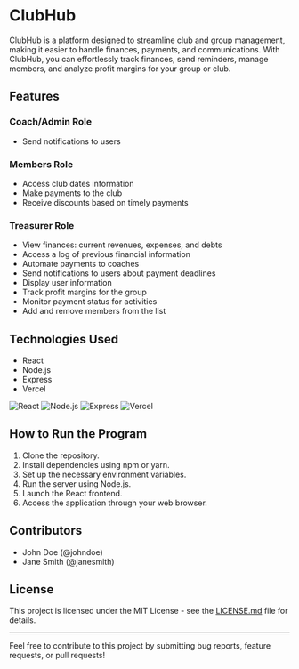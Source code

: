 # ClubHub

ClubHub is a platform designed to streamline club and group management, making it easier to handle finances, payments, and communications. With ClubHub, you can effortlessly track finances, send reminders, manage members, and analyze profit margins for your group or club.

## Features

### Coach/Admin Role
- Send notifications to users

### Members Role
- Access club dates information
- Make payments to the club
- Receive discounts based on timely payments

### Treasurer Role
- View finances: current revenues, expenses, and debts
- Access a log of previous financial information
- Automate payments to coaches
- Send notifications to users about payment deadlines
- Display user information
- Track profit margins for the group
- Monitor payment status for activities
- Add and remove members from the list

## Technologies Used
- React
- Node.js
- Express
- Vercel

![React](https://upload.wikimedia.org/wikipedia/commons/a/a7/React-icon.svg)
![Node.js](https://upload.wikimedia.org/wikipedia/commons/d/d9/Node.js_logo.svg)
![Express](https://upload.wikimedia.org/wikipedia/commons/6/64/Expressjs.png)
![Vercel](https://upload.wikimedia.org/wikipedia/commons/8/82/Vercel_Logo.svg)

## How to Run the Program

1. Clone the repository.
2. Install dependencies using npm or yarn.
3. Set up the necessary environment variables.
4. Run the server using Node.js.
5. Launch the React frontend.
6. Access the application through your web browser.

## Contributors

- John Doe (@johndoe)
- Jane Smith (@janesmith)

## License

This project is licensed under the MIT License - see the [LICENSE.md](LICENSE.md) file for details.

---

Feel free to contribute to this project by submitting bug reports, feature requests, or pull requests!
